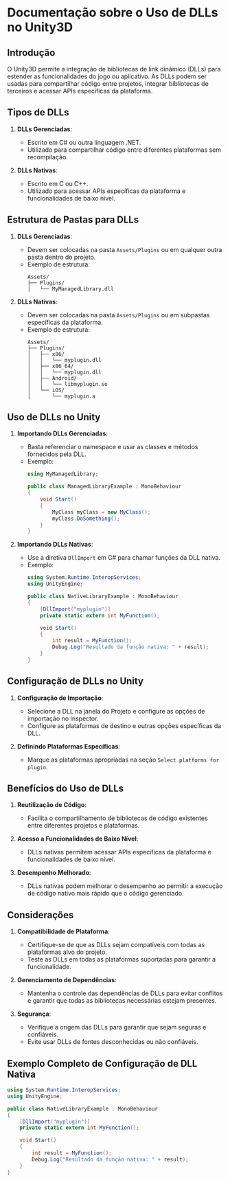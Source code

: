 
# Documentação sobre o Uso de DLLs no Unity3D

## Introdução

O Unity3D permite a integração de bibliotecas de link dinâmico (DLLs) para estender as funcionalidades do jogo ou aplicativo. As DLLs podem ser usadas para compartilhar código entre projetos, integrar bibliotecas de terceiros e acessar APIs específicas da plataforma.

## Tipos de DLLs

1. **DLLs Gerenciadas**:
   - Escrito em C# ou outra linguagem .NET.
   - Utilizado para compartilhar código entre diferentes plataformas sem recompilação.

2. **DLLs Nativas**:
   - Escrito em C ou C++.
   - Utilizado para acessar APIs específicas da plataforma e funcionalidades de baixo nível.

## Estrutura de Pastas para DLLs

1. **DLLs Gerenciadas**:
   - Devem ser colocadas na pasta `Assets/Plugins` ou em qualquer outra pasta dentro do projeto.
   - Exemplo de estrutura:
     ```
     Assets/
     ├── Plugins/
     │   └── MyManagedLibrary.dll
     ```

2. **DLLs Nativas**:
   - Devem ser colocadas na pasta `Assets/Plugins` ou em subpastas específicas da plataforma.
   - Exemplo de estrutura:
     ```
     Assets/
     ├── Plugins/
     │   ├── x86/
     │   │   └── myplugin.dll
     │   ├── x86_64/
     │   │   └── myplugin.dll
     │   ├── Android/
     │   │   └── libmyplugin.so
     │   └── iOS/
     │       └── myplugin.a
     ```

## Uso de DLLs no Unity

1. **Importando DLLs Gerenciadas**:
   - Basta referenciar o namespace e usar as classes e métodos fornecidos pela DLL.
   - Exemplo:
     ```csharp
     using MyManagedLibrary;

     public class ManagedLibraryExample : MonoBehaviour
     {
         void Start()
         {
             MyClass myClass = new MyClass();
             myClass.DoSomething();
         }
     }
     ```

2. **Importando DLLs Nativas**:
   - Use a diretiva `DllImport` em C# para chamar funções da DLL nativa.
   - Exemplo:
     ```csharp
     using System.Runtime.InteropServices;
     using UnityEngine;

     public class NativeLibraryExample : MonoBehaviour
     {
         [DllImport("myplugin")]
         private static extern int MyFunction();

         void Start()
         {
             int result = MyFunction();
             Debug.Log("Resultado da função nativa: " + result);
         }
     }
     ```

## Configuração de DLLs no Unity

1. **Configuração de Importação**:
   - Selecione a DLL na janela do Projeto e configure as opções de importação no Inspector.
   - Configure as plataformas de destino e outras opções específicas da DLL.

2. **Definindo Plataformas Específicas**:
   - Marque as plataformas apropriadas na seção `Select platforms for plugin`.

## Benefícios do Uso de DLLs

1. **Reutilização de Código**:
   - Facilita o compartilhamento de bibliotecas de código existentes entre diferentes projetos e plataformas.

2. **Acesso a Funcionalidades de Baixo Nível**:
   - DLLs nativas permitem acessar APIs específicas da plataforma e funcionalidades de baixo nível.

3. **Desempenho Melhorado**:
   - DLLs nativas podem melhorar o desempenho ao permitir a execução de código nativo mais rápido que o código gerenciado.

## Considerações

1. **Compatibilidade de Plataforma**:
   - Certifique-se de que as DLLs sejam compatíveis com todas as plataformas alvo do projeto.
   - Teste as DLLs em todas as plataformas suportadas para garantir a funcionalidade.

2. **Gerenciamento de Dependências**:
   - Mantenha o controle das dependências de DLLs para evitar conflitos e garantir que todas as bibliotecas necessárias estejam presentes.

3. **Segurança**:
   - Verifique a origem das DLLs para garantir que sejam seguras e confiáveis.
   - Evite usar DLLs de fontes desconhecidas ou não confiáveis.

## Exemplo Completo de Configuração de DLL Nativa

```csharp
using System.Runtime.InteropServices;
using UnityEngine;

public class NativeLibraryExample : MonoBehaviour
{
    [DllImport("myplugin")]
    private static extern int MyFunction();

    void Start()
    {
        int result = MyFunction();
        Debug.Log("Resultado da função nativa: " + result);
    }
}
```

